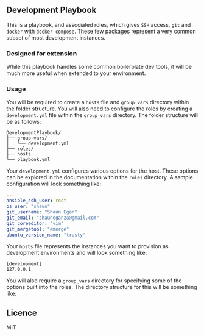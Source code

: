 ## Development Playbook

This is a playbook, and associated roles, which gives `SSH` access, `git` and `docker` with `docker-compose`. These 
few packages represent a very common subset of most development instances. 

### Designed for extension

While this playbook handles some common boilerplate dev tools, it will be much more useful when extended to your 
environment. 

### Usage

You will be required to create a `hosts` file and `group_vars` directory within the folder structure. You will also 
need to configure the roles by creating a `development.yml` file within the `group_vars` directory. The folder structure
will be as follows:

```
DevelopmentPlaybook/
├── group-vars/
│   └── development.yml
├── roles/
├── hosts
└── playbook.yml
```

Your `development.yml` configures various options for the host. These options can be explored in the documentation within
the `roles` directory. A sample configuration will look something like:

```yml
---
ansible_ssh_user: root
os_user: "shaun"
git_username: "Shaun Egan"
git_email: "shauneganza@gmail.com"
git_coreeditor: "vim"
git_mergetool: "emerge"
ubuntu_version_name: "trusty"
```

Your `hosts` file represents the instances you want to provision as development environments and will look something 
like:

```
[development]
127.0.0.1
```

You will also require a `group_vars` directory for specifying some of the options built into the roles. The directory 
structure for this will be something like:

## Licence

MIT